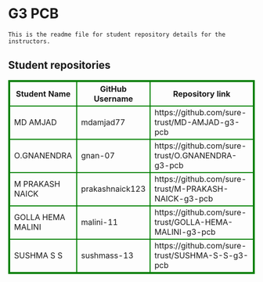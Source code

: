 # G3 PCB
    This is the readme file for student repository details for the instructors.
## Student repositories 
<table style="border : 2px solid green; width:100%;">
<tr >
<th style="border : 2px solid green;">Student Name</th>
<th style="border : 2px solid green;">GitHub Username</th>
<th style="border : 2px solid green;">Repository link</th>
</tr>
<tr style="border : 2px solid green;">
<td style="border : 2px solid green;">MD AMJAD</td> 

<td style="border : 2px solid green;">mdamjad77</td> 

<td style="border : 2px solid green;">https://github.com/sure-trust/MD-AMJAD-g3-pcb</td> 
</tr>

<tr style="border : 2px solid green;">
<td style="border : 2px solid green;">O.GNANENDRA</td> 

<td style="border : 2px solid green;">gnan-07</td> 

<td style="border : 2px solid green;">https://github.com/sure-trust/O.GNANENDRA-g3-pcb</td> 
</tr>

<tr style="border : 2px solid green;">
<td style="border : 2px solid green;">M PRAKASH NAICK</td> 

<td style="border : 2px solid green;">prakashnaick123</td> 

<td style="border : 2px solid green;">https://github.com/sure-trust/M-PRAKASH-NAICK-g3-pcb</td> 
</tr>

<tr style="border : 2px solid green;">
<td style="border : 2px solid green;">GOLLA HEMA MALINI</td> 

<td style="border : 2px solid green;">malini-11</td> 

<td style="border : 2px solid green;">https://github.com/sure-trust/GOLLA-HEMA-MALINI-g3-pcb</td> 
</tr>

<tr style="border : 2px solid green;">
<td style="border : 2px solid green;">SUSHMA S S</td> 

<td style="border : 2px solid green;">sushmass-13</td> 

<td style="border : 2px solid green;">https://github.com/sure-trust/SUSHMA-S-S-g3-pcb</td> 
</tr>
